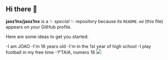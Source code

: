 ## Hi there 👋


**jaoz1nx/jaoz1nx** is a ✨ _special_ ✨ repository because its `README.md` (this file) appears on your GitHub profile.

Here are some ideas to get you started:

-I am JOAO
-I'm 16 years old
-I'm in the 1st year of high school
-I play football in my free time
-1°TAIA, numero 16
![](octocat-1723818475675.png)
